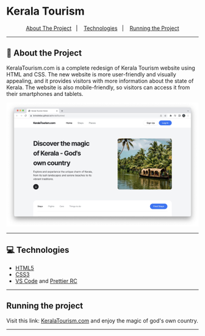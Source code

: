 # Kerala Tourism


<p align="center">
  <a href="#">About The Project</a>&nbsp;&nbsp;&nbsp;|&nbsp;&nbsp;&nbsp;
  <a href="#">Technologies</a>&nbsp;&nbsp;&nbsp;|&nbsp;&nbsp;&nbsp;
  <a href="#">Running the Project</a>
</p>

---

## 🚀 About the Project

KeralaTourism.com is a complete redesign of Kerala Tourism website using HTML and CSS. The new website is more user-friendly and visually appealing, and it provides visitors with more information about the state of Kerala. The website is also mobile-friendly, so visitors can access it from their smartphones and tablets.

![Screenshot of Application](./KeralaTourism.jpg)

---
## 💻 Technologies
- [HTML5](https://developer.mozilla.org/en-US/docs/Glossary/HTML5)
- [CSS3](https://developer.mozilla.org/en-US/docs/Web/CSS)
- [VS Code](https://code.visualstudio.com) and [Prettier RC](https://github.com/prettier/prettier)

---


##  Running the project
Visit this link: [KeralaTourism.com](brinsilelias.github.io/KeralaTourism/) and enjoy the magic of god's own country.

---

